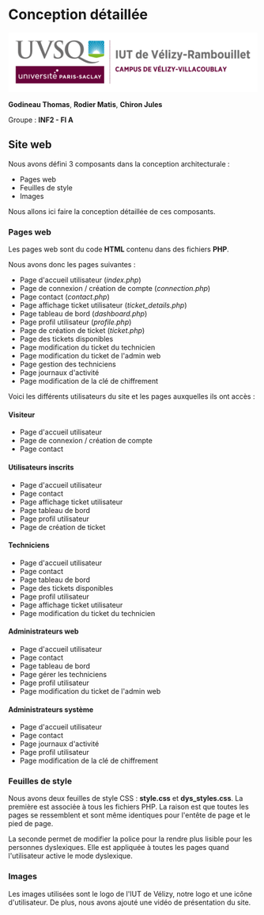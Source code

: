 # Conception détaillée

![logo_uvsq](../annexes/logo_uvsq.png)

**Godineau Thomas**, **Rodier Matis**, **Chiron Jules**

Groupe : **INF2 - FI A**

## Site web

Nous avons défini 3 composants dans la conception architecturale :

- Pages web
- Feuilles de style
- Images

Nous allons ici faire la conception détaillée de ces composants.

### Pages web

Les pages web sont du code **HTML** contenu dans des fichiers **PHP**.

Nous avons donc les pages suivantes :

- Page d'accueil utilisateur (*index.php*)
- Page de connexion / création de compte (*connection.php*)
- Page contact (*contact.php*)
- Page affichage ticket utilisateur (*ticket_details.php*)
- Page tableau de bord (*dashboard.php*)
- Page profil utilisateur (*profile.php*)
- Page de création de ticket (*ticket.php*)
- Page des tickets disponibles
- Page modification du ticket du technicien
- Page modification du ticket de l'admin web
- Page gestion des techniciens
- Page journaux d'activité
- Page modification de la clé de chiffrement

Voici les différents utilisateurs du site et les pages auxquelles ils ont accès :

#### Visiteur

- Page d'accueil utilisateur
- Page de connexion / création de compte
- Page contact

#### Utilisateurs inscrits

- Page d'accueil utilisateur
- Page contact
- Page affichage ticket utilisateur
- Page tableau de bord
- Page profil utilisateur
- Page de création de ticket

#### Techniciens

- Page d'accueil utilisateur
- Page contact
- Page tableau de bord
- Page des tickets disponibles
- Page profil utilisateur
- Page affichage ticket utilisateur
- Page modification du ticket du technicien

#### Administrateurs web

- Page d'accueil utilisateur
- Page contact
- Page tableau de bord
- Page gérer les techniciens
- Page profil utilisateur
- Page modification du ticket de l'admin web

#### Administrateurs système

- Page d'accueil utilisateur
- Page contact
- Page journaux d'activité
- Page profil utilisateur
- Page modification de la clé de chiffrement

### Feuilles de style

Nous avons deux feuilles de style CSS : **style.css** et **dys_styles.css**.
La première est associée à tous les fichiers PHP. La raison est que toutes les pages se ressemblent et sont même identiques pour l'entête de page et le pied de page.

La seconde permet de modifier la police pour la rendre plus lisible pour les personnes dyslexiques. Elle est appliquée à toutes les pages quand l'utilisateur active le mode dyslexique.

### Images

Les images utilisées sont le logo de l'IUT de Vélizy, notre logo et une icône d'utilisateur.
De plus, nous avons ajouté une vidéo de présentation du site.
